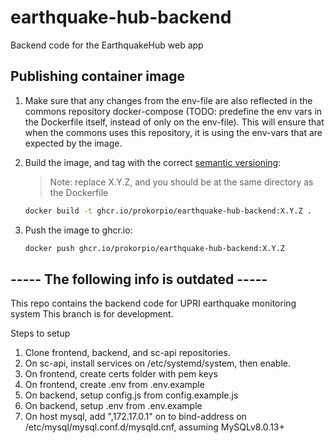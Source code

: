 # earthquake-hub-backend
Backend code for the EarthquakeHub web app

## Publishing container image
1. Make sure that any changes from the env-file are also reflected in the commons repository docker-compose (TODO: predefine the env vars in the Dockerfile itself, instead of only on the env-file). This will ensure that when the commons uses this repository, it is using the env-vars that are expected by the image.
2. Build the image, and tag with the correct [semantic versioning](https://semver.org/): 
    > Note: replace X.Y.Z, and you should be at the same directory as the Dockerfile

    ```bash
    docker build -t ghcr.io/prokorpio/earthquake-hub-backend:X.Y.Z .
    ```
3. Push the image to ghcr.io:
    ```bash
    docker push ghcr.io/prokorpio/earthquake-hub-backend:X.Y.Z
    ```


## ----- The following info is outdated -----

This repo contains the backend code for UPRI earthquake monitoring system
This branch is for development.

Steps to setup
1. Clone frontend, backend, and sc-api repositories.
2. On sc-api, install services on /etc/systemd/system, then enable.
3. On frontend, create certs folder with pem keys
3. On frontend, create .env from .env.example
4. On backend, setup config.js from config.example.js
5. On backend, setup .env from .env.example
6. On host mysql, add ",172.17.0.1" on to bind-address on /etc/mysql/mysql.conf.d/mysqld.cnf, assuming MySQLv8.0.13+

